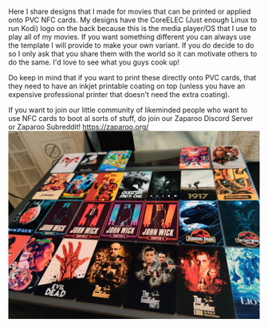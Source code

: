 Here I share designs that I made for movies that can be printed or applied onto PVC NFC cards.
My designs have the CoreELEC (Just enough Linux to run Kodi) logo on the back because this is the media player/OS that I use to play all of my movies. If you want something different you can always use the template I will provide to make your own variant. If you do decide to do so I only ask that you share them with the world so it can motivate others to do the same. I'd love to see what you guys cook up!

Do keep in mind that if you want to print these directly onto PVC cards, that they need to have an inkjet printable coating on top (unless you have an expensive professional printer that doesn't need the extra coating).

If you want to join our little community of likeminded people who want to use NFC cards to boot al sorts of stuff, do join our Zaparoo Discord Server or Zaparoo Subreddit! https://zaparoo.org/ 
![Showcase.](/.readme-assets/showcase.jpg)